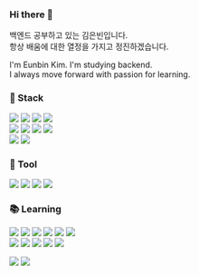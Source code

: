 ### Hi there 👋

백엔드 공부하고 있는 김은빈입니다.<br>
항상 배움에 대한 열정을 가지고 정진하겠습니다.<br>

I'm Eunbin Kim. I'm studying backend.<br>
I always move forward with passion for learning.<br>

<h3>🚀 Stack</h3>

<p>
  <img src="https://img.shields.io/badge/C-A8B9CC?style=flat-square&logo=C&logoColor=white"/>
  <img src="https://img.shields.io/badge/C++-00599C?style=flat-square&logo=C++&logoColor=white"/>
  <img src="https://img.shields.io/badge/Java-007396?style=flat-square&logo=Java&logoColor=white"/>
  <img src="https://img.shields.io/badge/Kotlin-7F52FF?style=flat-square&logo=Kotlin&logoColor=white"/>
  <br>
  <img src="https://img.shields.io/badge/Spring Boot-6DB33F?style=flat-square&logo=Spring&logoColor=white"/>
  <img src="https://img.shields.io/badge/MySQL-4479A1?style=flat-square&logo=MySQL&logoColor=white"/>
  <img src="https://img.shields.io/badge/Querydsl-0089CF?style=flat-square&logoColor=white"/>
  <img src="https://img.shields.io/badge/Oracle-E61845?style=flat-square&logo=Oracle&logoColor=white"/>
  <br>
  <img src="https://img.shields.io/badge/AWS-232F3E?style=flat-square&logo=Amazon-AWS&logoColor=white"/>
  <img src="https://img.shields.io/badge/Docker-2496ED?style=flat-square&logo=Docker&logoColor=white"/>
</p>

<h3>🧰 Tool</h3>
<p>
  <img src="https://img.shields.io/badge/IntelliJ IDEA-000000?style=flat-square&logo=IntelliJ IDEA&logoColor=white"/>
  <img src="https://img.shields.io/badge/GitKraken-179287?style=flat-square&logo=GitKraken&logoColor=white"/>
  <img src="https://img.shields.io/badge/VS Code-007ACC?style=flat-square&logo=Visual Studio Code&logoColor=white"/>
  <img src="https://img.shields.io/badge/Visual Studio-A06FFB?style=flat-square&logo=Visual Studio&logoColor=white"/>
</p>

<h3>📚 Learning</h3>
<p>
  <img src="https://img.shields.io/badge/GraphQL-E434AA?style=flat-square&logo=GraphQL&logoColor=white"/>
    <img src="https://img.shields.io/badge/PostgreSQL-4169E1?style=flat-square&logo=PostgreSQL&logoColor=white"/>
  <img src="https://img.shields.io/badge/Redis-F01440?style=flat-square&logo=Redis&logoColor=white"/>
  <img src="https://img.shields.io/badge/RabbitMQ-FF6600?style=flat-square&logo=RabbitMQ&logoColor=white"/>
  <img src="https://img.shields.io/badge/Apache Kafka-231F20?style=flat-square&logo=Apache Kafka&logoColor=white"/>
  <img src="https://img.shields.io/badge/Kubernetes-326CE5?style=flat-square&logo=Kubernetes&logoColor=white"/>
    <br>
  <img src="https://img.shields.io/badge/Go-00ADD8?style=flat-square&logo=Go&logoColor=white"/>
  <img src="https://img.shields.io/badge/Python-3776AB?style=flat-square&logo=Python&logoColor=white"/>
  <img src="https://img.shields.io/badge/TypeScript-3178C6?style=flat-square&logo=TypeScript&logoColor=white"/>
  <img src="https://img.shields.io/badge/Jira-0052CC?style=flat-square&logo=Jira&logoColor=white"/>
  
  <img src="https://img.shields.io/badge/nginx-0D9358?style=flat-square&logo=nginx&logoColor=white"/>
</p>

<a href="https://wakatime.com/@ee730fb1-0770-4aaf-8b42-b3d1862593e6"><img src="https://wakatime.com/badge/user/ee730fb1-0770-4aaf-8b42-b3d1862593e6.svg"/></a>
<a href="https://solved.ac/profile/dopppp"><img src="http://mazassumnida.wtf/api/mini/generate_badge?boj=dopppp"/></a>
